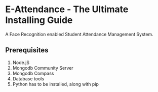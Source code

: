 # E-Attendance - The Ultimate Installing Guide

A Face Recognition enabled Student Attendance Management System.

## Prerequisites
1. Node.jS
2. Mongodb Community Server
3. Mongodb Compass
4. Database tools
5. Python has to be installed, along with pip
